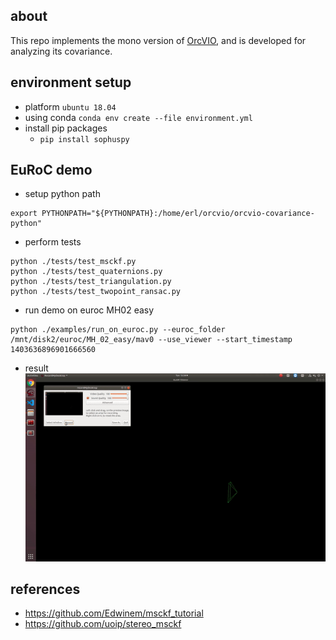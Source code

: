 ## about 

This repo implements the mono version of [OrcVIO](https://moshan.cf/orcvio_githubpage/), and is developed for analyzing its covariance.

## environment setup 

- platform `ubuntu 18.04` 
- using conda `conda env create --file environment.yml`
- install pip packages 
   * `pip install sophuspy` 

## EuRoC demo 

- setup python path 
```
export PYTHONPATH="${PYTHONPATH}:/home/erl/orcvio/orcvio-covariance-python"
```
- perform tests 
```
python ./tests/test_msckf.py
python ./tests/test_quaternions.py
python ./tests/test_triangulation.py
python ./tests/test_twopoint_ransac.py
```
- run demo on euroc MH02 easy 
```
python ./examples/run_on_euroc.py --euroc_folder /mnt/disk2/euroc/MH_02_easy/mav0 --use_viewer --start_timestamp 1403636896901666560
```
- result 
![demo](assets/orcvio-mono-euroc.gif)

## references 

- https://github.com/Edwinem/msckf_tutorial
- https://github.com/uoip/stereo_msckf

